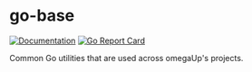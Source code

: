 # go-base

[![Documentation](https://godoc.org/github.com/omegaup/go-base?status.svg)](https://godoc.org/github.com/omegaup/go-base)
[![Go Report Card](https://goreportcard.com/badge/github.com/omegaup/go-base)](https://goreportcard.com/report/github.com/omegaup/go-base)

Common Go utilities that are used across omegaUp's projects.
